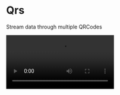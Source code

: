 # Qrs

Stream data through multiple QRCodes

<video src="https://assets-storage.guii.ai/qrs-demo.mp4" width="290px" loop />
